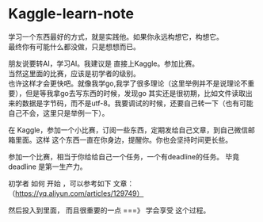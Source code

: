 # Kaggle-learn-note


学习一个东西最好的方式，就是实践他。如果你永远构想它，构想它。  
最终你有可能什么都没做，只是想想而已。  

朋友说要转AI，学习AI。我建议是 直接上Kaggle。参加比赛。  
当然这里面的比赛，应该是初学者的级别。  
也许这样才会更快吧。就像我学go,我学了很多理论（这里举例并不是说理论不重要），但是等我拿go去写东西的时候，发现go 其实还是很初期，比如文件读取出来的数据是字节码，而不是utf-8。我要调试的时候，还要自己转一下（也有可能自己不会，这里只是举例一下）。  

在 Kaggle，参加一个小比赛，订阅一些东西，定期发给自己文章，到自己微信邮箱里面。这样 这个东西一直在你身边，提醒你。你也会坚持时间更长些。  


参加一个比赛，相当于你给给自己一个任务，一个有deadline的任务。 毕竟deadline 是第一生产力。

初学者 如何 开始 ，可以参考如下 文章：  
（https://yq.aliyun.com/articles/129749）

然后投入到里面，
而且很重要的一点 ===》 学会享受 这个过程。
